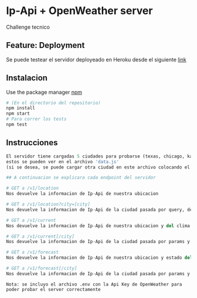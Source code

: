# Ip-Api + OpenWeather server

Challenge tecnico

## Feature: Deployment

Se puede testear el servidor deployeado en Heroku desde el siguiente [link](https://ipapi-openweather-server.herokuapp.com/v1/location)


## Instalacion

Use the package manager [npm](https://www.npmjs.com/)

```bash
# (En el directorio del repositorio)
npm install 
npm start
# Para correr los tests
npm test
```

## Instrucciones

```python
El servidor tiene cargadas 5 ciudades para probarse (texas, chicago, kansas, florida y manhattan)
estos se pueden ver en el archivo 'data.js' 
(si se desea, se puede cargar otra ciudad en este archivo colocando el nombre de la ciudad con su ip y los endpoints funcionarian igualmente)

## A continuacion se explicara cada endpoint del servidor 

# GET a /v1/location
Nos devuelve la informacion de Ip-Api de nuestra ubicacion

# GET a /v1/location?city=[city]
Nos devuelve la informacion de Ip-Api de la ciudad pasada por query, de las ya mencionadas arriba

# GET a /v1/current
Nos devuelve la informacion de Ip-Api de nuestra ubicacion y del clima actual segun OpenWeather

# GET a /v1/current[/city]
Nos devuelve la informacion de Ip-Api de la ciudad pasada por params y del clima actual segun OpenWeather

# GET a /v1/forecast
Nos devuelve la informacion de Ip-Api de nuestra ubicacion y estado del clima a 5 dias segun OpenWeather

# GET a /v1/forecast[/city]
Nos devuelve la informacion de Ip-Api de la ciudad pasada por params y del estado del clima a 5 dias segun OpenWeather
```
```
Nota: se incluyo el archivo .env con la Api Key de OpenWeather para poder probar el server correctamente
```
